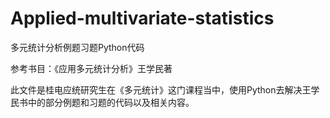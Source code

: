 # Applied-multivariate-statistics

多元统计分析例题习题Python代码 

参考书目：《应用多元统计分析》王学民著

此文件是桂电应统研究生在《多元统计》这门课程当中，使用Python去解决王学民书中的部分例题和习题的代码以及相关内容。
